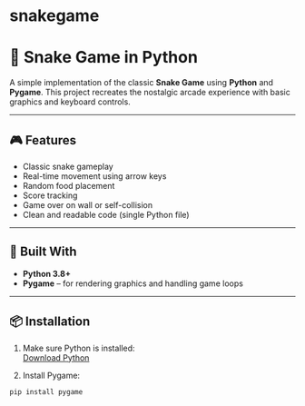 # snakegame
# 🐍 Snake Game in Python

A simple implementation of the classic **Snake Game** using **Python** and **Pygame**. This project recreates the nostalgic arcade experience with basic graphics and keyboard controls.

---

## 🎮 Features

- Classic snake gameplay
- Real-time movement using arrow keys
- Random food placement
- Score tracking
- Game over on wall or self-collision
- Clean and readable code (single Python file)

---

## 🧱 Built With

- **Python 3.8+**
- **Pygame** – for rendering graphics and handling game loops

---

## 📦 Installation

1. Make sure Python is installed:  
   [Download Python](https://www.python.org/downloads/)

2. Install Pygame:

```bash
pip install pygame
